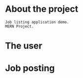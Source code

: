 # About the project
    Job listing application demo.
    MERN Project.

# The user

# Job posting



